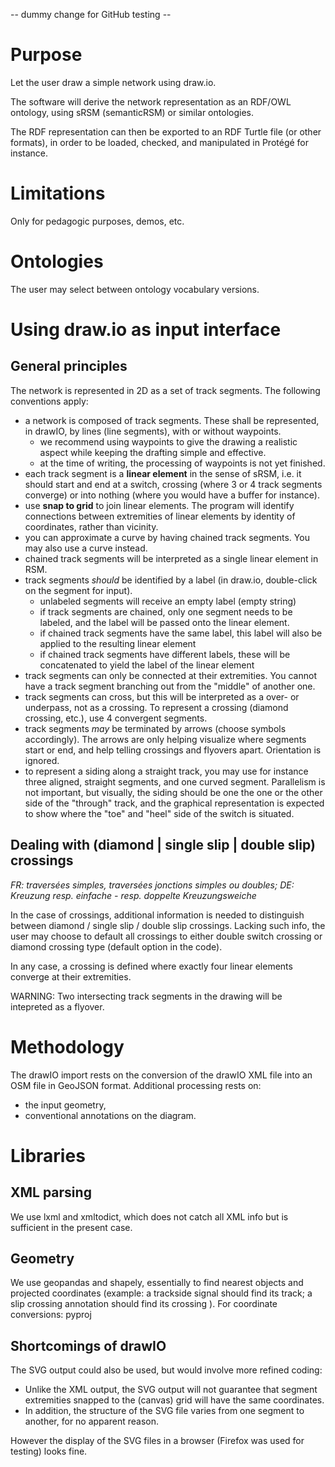 -- dummy change for GitHub testing --

# Purpose

Let the user draw a simple network using draw.io.

The software will derive the network representation as an RDF/OWL ontology, using sRSM (semanticRSM) or similar ontologies.

The RDF representation can then be exported to an RDF Turtle file (or other formats), in order to be loaded, checked, and manipulated in Protégé for instance.

# Limitations

Only for pedagogic purposes, demos, etc.

# Ontologies

The user may select between ontology vocabulary versions.

# Using draw.io as input interface

## General principles

The network is represented in 2D as a set of track segments. The following conventions apply:

* a network is composed of track segments. These shall be represented, in drawIO, by lines (line segments), with or without waypoints.
  * we recommend using waypoints to give the drawing a realistic aspect while keeping the drafting simple and effective.
  * at the time of writing, the processing of waypoints is not yet finished.
* each track segment is a __linear element__ in the sense of sRSM, i.e. it should start and end at a switch, crossing (where 3 or 4 track segments converge) or into nothing (where you would have a buffer for instance).
* use __snap to grid__ to join linear elements. The program will identify connections between extremities of linear elements by identity of coordinates, rather than vicinity.
* you can approximate a curve by having chained track segments. You may also use a curve instead.
* chained track segments will be interpreted as a single linear element in RSM.
* track segments _should_ be identified by a label (in draw.io, double-click on the segment for input).
  * unlabeled segments will receive an empty label (empty string)
  * if track segments are chained, only one segment needs to be labeled, and the label will be passed onto the linear element.
  * if chained track segments have the same label, this label will also be applied to the resulting linear element
  * if chained track segments have different labels, these will be concatenated to yield the label of the linear element
* track segments can only be connected at their extremities. You cannot have a track segment branching out from the "middle" of another one.
* track segments can cross, but this will be interpreted as a over- or underpass, not as a crossing. To represent a crossing (diamond crossing, etc.), use 4 convergent segments.
* track segments _may_ be terminated by arrows (choose symbols accordingly). The arrows are only helping visualize where segments start or end, and help telling crossings and flyovers apart. Orientation is ignored.
* to represent a siding along a straight track, you may use for instance three aligned, straight segments, and one curved segment. Parallelism is not important, but visually, the siding should be one the one or the other side of the "through" track, and the graphical representation is expected to show where the "toe" and "heel" side of the switch is situated.

## Dealing with (diamond | single slip | double slip) crossings

_FR: traversées simples, traversées jonctions simples ou doubles; DE: Kreuzung resp. einfache - resp. doppelte Kreuzungsweiche_

In the case of crossings, additional information is needed to distinguish between diamond / single slip / double slip crossings.
Lacking such info, the user may choose to default all crossings to either double switch crossing or diamond crossing type (default option in the code).

In any case, a crossing is defined where exactly four linear elements converge at their extremities.

WARNING: Two intersecting track segments in the drawing will be intepreted as a flyover.

# Methodology

The drawIO import rests on the conversion of the drawIO XML file into an OSM file in GeoJSON format.
Additional processing rests on:

* the input geometry,
* conventional annotations on the diagram.

# Libraries

## XML parsing

We use lxml and xmltodict, which does not catch all XML info but is sufficient in the present case.

## Geometry

We use geopandas and shapely, essentially to find nearest objects and projected coordinates (example: a trackside signal should find its track; a slip crossing annotation should find its crossing ).
For coordinate conversions: pyproj

## Shortcomings of drawIO

The SVG output could also be used, but would involve more refined coding:

* Unlike the XML output, the SVG output will not guarantee that segment extremities snapped to the (canvas) grid will have the same coordinates.
* In addition, the structure of the SVG file varies from one segment to another, for no apparent reason.

However the display of the SVG files in a browser (Firefox was used for testing) looks fine.
